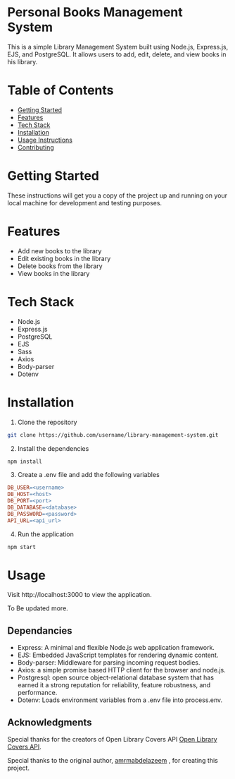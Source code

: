 # Personal Books Management System

This is a simple Library Management System built using Node.js, Express.js, EJS, and PostgreSQL. It allows users to add, edit, delete, and view books in his library.

# Table of Contents

* [Getting Started](#getting-started)
* [Features](#features)
* [Tech Stack](#tech-stack)
* [Installation](#installation)
* [Usage Instructions](#usage-instructions)
* [Contributing](#CONTRIBUTING)

# Getting Started

These instructions will get you a copy of the project up and running on your local machine for development and testing purposes.

# Features

* Add new books to the library
* Edit existing books in the library
* Delete books from the library
* View books in the library

# Tech Stack

* Node.js
* Express.js
* PostgreSQL
* EJS
* Sass
* Axios
* Body-parser
* Dotenv

# Installation
1. Clone the repository

```bash
git clone https://github.com/username/library-management-system.git
```

2. Install the dependencies

```bash
npm install
```

3. Create a .env file and add the following variables

```makefile
DB_USER=<username>
DB_HOST=<host>
DB_PORT=<port>
DB_DATABASE=<database>
DB_PASSWORD=<password>
API_URL=<api_url>
```
4. Run the application
```bash
npm start
```

# Usage

Visit http://localhost:3000 to view the application.


To Be updated more.

## Dependancies
* Express: A minimal and flexible Node.js web application framework.
* EJS: Embedded JavaScript templates for rendering dynamic content.
* Body-parser: Middleware for parsing incoming request bodies.
* Axios: a simple promise based HTTP client for the browser and node.js.
* Postgresql: open source object-relational database system that has earned it a strong reputation for reliability, feature robustness, and performance. 
* Dotenv: Loads environment variables from a .env file into process.env.

## Acknowledgments

Special thanks for the creators of Open Library Covers API [Open Library Covers API](https://openlibrary.org/dev/docs/api/covers).

Special thanks to the original author, [amrmabdelazeem](https://github.com/amrmabdelazeem/) , for creating this project.